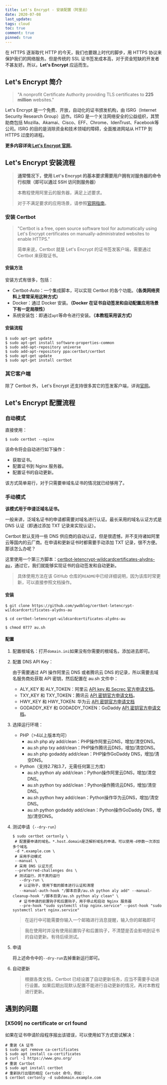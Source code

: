 ```yaml
---
title: Let's Encrypt - 安装配置（阿里云）
date: 2020-07-08
last_update:
tags: cloud
toc: true
comment: true
pinned: true
---
```


在 HTTPS 逐渐取代 HTTP 的今天，我们也要跟上时代的脚步，用 HTTPS 协议来保护我们的网络服务。但是传统的 SSL 证书签发成本高，对于资金短缺的开发者不甚友好。所以，**Let's Encrypt** 应运而生。

## Let's Encrypt 简介

> "A nonprofit Certificate Authority providing TLS certificates to **225 million** websites."

Let's Encrypt 是一个免费、开放，自动化的证书颁发机构，由 ISRG（Internet Security Research Group）运作。ISRG 是一个关注网络安全的公益组织，其赞助商包括 Mozilla、Akamai、Cisco、EFF、Chrome、IdenTrust、Facebook等公司。ISRG 的目的是消除资金和技术领域的障碍，全面推进网站从 HTTP 到 HTTPS 过度的进程。

**更多内容详询[ Let's Encrypt 官网](https://letsencrypt.org/)**。

## Let's Encrypt 安装流程

> **通常情况下，使用 Let's Encrypt 的基本要求需要用户拥有对服务器的命令行权限（即可以通过 SSH 访问到服务器）**
>
> 本教程使用阿里云的服务器，满足上述要求。
>
> 对于不满足要求的应用场景，请参照[官网指南](https://letsencrypt.org/getting-started/#without-shell-access)。

### 安装 Certbot

> "Certbot is a free, open source software tool for automatically using Let's Encrypt certificates on manually-administrated websites to enable HTTPS."
>
> 简单来说，Certbot 就是 Let's Encrypt 的证书签发客户端，需要通过 Certbot 来获取证书。

#### 安装方法

安装方式有很多，包括：

- Certbot-Auto：一个集成脚本，可以实现 Certbot 的各个功能。**（各类网络资料上常常采用这种方式）**
- Docker：通过 Docker 安装。**（Docker 在证书自动签发和自动配置应用场景下有一定局限性）**
- 系统安装包：即通过`apt`等命令进行安装。**（本教程采用该方式）**

#### 安装流程

```shell
$ sudo apt-get update
$ sudo apt-get install software-properties-common
$ sudo add-apt-repository universe
$ sudo add-apt-repository ppa:certbot/certbot
$ sudo apt-get update
$ sudo apt-get install certbot
```

### 其它客户端

除了 Certbot 外， Let's Encrypt 还支持很多其它的签发客户端，详询[官网](https://letsencrypt.org/docs/client-options/)。

## Let's Encrypt 配置流程

### 自动模式

直接使用：

```shell
$ sudo certbot --nginx
```

该命令将会自动进行如下操作：

- 获取证书。
- 配置证书到 Nginx 服务器。
- 配置证书的自动更新。

该方式简单易行，对于只需要单域名证书的情况就已经够用了。

### 手动模式

**该模式用于申请泛域名证书。**

一般来讲，泛域名证书的申请都需要对域名进行认证。最长采用的域名认证方式是 DNS 认证（即通过添加 TXT 记录来实现认证）。

Certbot 默认支持一些 DNS 供应商的自动认证，但是很遗憾，并不支持诸如阿里云等国内的云厂商。在申请和更新证书时都需要手动添加 TXT 记录，很不方便。那该怎么办呢？

这里使用一个第三方脚本：[certbot-letencrypt-wildcardcertificates-alydns-au](https://github.com/ywdblog/certbot-letencrypt-wildcardcertificates-alydns-au)，通过它，我们就能够实现证书的自动签发和自动更新。

> 具体使用方法在该 GitHub 仓库的`README`中已经详细说明，因为该库时常更新，可以直接参照文档操作。

#### 安装

```shell
$ git clone https://github.com/ywdblog/certbot-letencrypt-wildcardcertificates-alydns-au

$ cd certbot-letencrypt-wildcardcertificates-alydns-au

$ chmod 0777 au.sh
```

#### 配置

1. 配置根域名：打开`domain.ini`如果没有你需要的根域名，添加进去即可。

2. 配置 DNS API Key：

   由于需要通过 API 操作阿里云 DNS 或者腾讯云 DNS 的记录，所以需要去域名服务商处获取 API 密钥，然后配置在 au.sh 文件中：

   - ALY_KEY 和 ALY_TOKEN：阿里云 [API key 和 Secrec 官方申请文档](https://help.aliyun.com/knowledge_detail/38738.html)。
   - TXY_KEY 和 TXY_TOKEN：腾讯云 [API 密钥官方申请文档](https://console.cloud.tencent.com/cam/capi)。
   - HWY_KEY 和 HWY_TOKEN: 华为云 [API 密钥官方申请文档](https://support.huaweicloud.com/devg-apisign/api-sign-provide.html)
   - GODADDY_KEY 和 GODADDY_TOKEN：GoDaddy [API 密钥官方申请文档](https://developer.godaddy.com/getstarted)。

3. 选择运行环境：

   - PHP（>4以上版本均可）
     - au.sh php aly add/clean：PHP操作阿里云DNS，增加/清空DNS。
     - au.sh php txy add/clean：PHP操作腾讯云DNS，增加/清空DNS。
     - au.sh php godaddy add/clean：PHP操作GoDaddy DNS，增加/清空DNS。
   - Python（支持2.7和3.7，无需任何第三方库）
     - au.sh python aly add/clean：Python操作阿里云DNS，增加/清空DNS。
     - au.sh python txy add/clean：Python操作腾讯云DNS，增加/清空DNS。
     - au.sh python hwy add/clean：Python操作华为云DNS，增加/清空DNS。
     - au.sh python godaddy add/clean：Python操作GoDaddy DNS，增加/清空DNS。

4. 测试申请（`--dry-run`）

   ```shell
   $ sudo certbot certonly \
   	# 配置要申请的域名。*.host.domain是泛解析域名的申请。可以使用-d参数一次添加多个域名
   	-d *.example.com \ 
   	# 采用手动模式
   	--manual \ 
   	# 采用 DNS 认证方式
   	--preferred-challenges dns \
   	# 测试运行，并不真的运行
      --dry-run \
      # 认证钩子，使用下载的脚本进行认证和清理
      --manual-auth-hook "/脚本目录/au.sh python aly add" --manual-cleanup-hook "/脚本目录/au.sh python aly clean" \
      # 证书申请的前置钩子和后置钩子，用于停止和启动 Nginx 服务器
      --pre-hook "sudo systemctl stop nginx.service" --post-hook "sudo systemctl start nginx.service" 
   ```

   > 在运行中可能需要你输入一个邮箱进行消息提醒，输入你的邮箱即可

   > 我在使用时并没有使用前置钩子和后置钩子，不清楚是否会影响到证书的自动更新。有待后续测试。

5. 申请

   将上述命令中的`--dry-run`去掉重新运行即可。

6. 自动更新

   > 根据各类文档，Certbot 已经设置了自动更新任务，应当不需要手动进行设置。如果后期出现默认配置不能进行自动更新的情况，再对本教程进行更新。

## 遇到的问题

### [X509] no certificate or crl found

如果在证书申请阶段程序报出该错误，可以使用如下方式尝试解决：

```shell
# 重装 CA 证书
$ sudo apt remove ca-certificates
$ sudo apt install ca-certificates
$ curl -I https://www.gnu.org/
# 重装 Cartbot
$ sudo apt install certbot
# 重新执行出错的相应 Certobt 命令，例如：
$ certbot certonly -d subdomain.example.com
```
